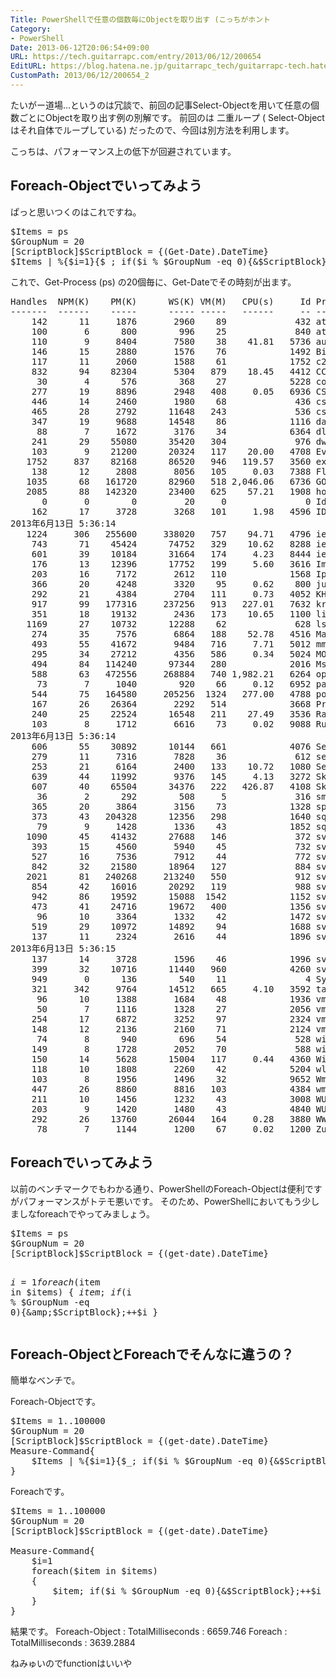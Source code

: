 ```yaml
---
Title: PowerShellで任意の個数毎にObjectを取り出す (こっちがホント
Category:
- PowerShell
Date: 2013-06-12T20:06:54+09:00
URL: https://tech.guitarrapc.com/entry/2013/06/12/200654
EditURL: https://blog.hatena.ne.jp/guitarrapc_tech/guitarrapc-tech.hatenablog.com/atom/entry/11696248318757675749
CustomPath: 2013/06/12/200654_2
---
```


たいがー道場...というのは冗談で、前回の記事Select-Objectを用いて任意の個数ごとにObjectを取り出す例の別解です。
前回のは 二重ループ ( Select-Objectはそれ自体でループしている) だったので、今回は別方法を利用します。

こっちは、パフォーマンス上の低下が回避されています。



<h2>Foreach-Objectでいってみよう</h2>
ぱっと思いつくのはこれですね。
<pre class="brush: powershell">
$Items = ps
$GroupNum = 20
[ScriptBlock]$ScriptBlock = {(Get-Date).DateTime}
$Items | %{$i=1}{$_; if($i % $GroupNum -eq 0){&amp;$ScriptBlock};++$i}
</pre>

これで、Get-Process (ps) の20個毎に、Get-Dateでその時刻が出ます。
<pre class="brush: powershell">
Handles  NPM(K)    PM(K)      WS(K) VM(M)   CPU(s)     Id ProcessName
-------  ------    -----      ----- -----   ------     -- -----------
	142      11     1876       2960    89             432 atieclxx
	100       6      800        996    25             840 atiesrxx
	110       9     8404       7580    38    41.81   5736 audiodg
	146      15     2880       1576    76            1492 BingDesktopUpdater
	117      11     2060       1588    61            1752 c2c_service
	832      94    82304       5304   879    18.45   4412 CCC
	 30       4      576        368    27            5228 conhost
	277      19     8896       2948   408     0.05   6936 CSISYN~1
	446      14     2460       1980    68             436 csrss
	465      28     2792      11648   243             536 csrss
	347      19     9688      14548    86            1116 dasHost
	 88       7     1672       3176    34            6364 dllhost
	241      29    55080      35420   304             976 dwm
	103       9    21200      20324   117    20.00   4708 Everything-1.2.1.421b
   1752     837    82168      86520   946   119.57   3560 explorer
	138      12     2808       8056   105     0.03   7388 FlashUtil_ActiveX
   1035      68   161720      82960   518 2,046.06   6736 GOM
   2085      88   142320      23400   625    57.21   1908 holLaunchPadOnline
	  0       0        0         20     0               0 Idle
	162      17     3728       3268   101     1.98   4596 IDM
2013年6月13日 5:36:14
   1224     306   255600     338020   757    94.71   4796 iexplore
	743      71    45424      74752   329    10.62   8288 iexplore
	601      39    10184      31664   174     4.23   8444 iexplore
	176      13    12396      17752   199     5.60   3616 ImeBroker
	203      16     7172       2612   110            1568 IpOverUsbSvc
	366      20     4248       3320    95     0.62    800 jusched
	292      21     4384       2704   111     0.73   4052 KHALMNPR
	917      99   177316     237256   913   227.01   7632 krile
	351      18    19132       2436   173    10.65   1100 lightscreen
   1169      27    10732      12288    62             628 lsass
	274      35     7576       6864   188    52.78   4516 MagicFormation
	493      55    41672       9484   716     7.71   5012 mmc
	295      34    27212       4356   586     0.34   5024 MOM
	494      84   114240      97344   280            2016 MsMpEng
	588      63   472556     268884   740 1,982.21   6264 opera
	 73       7     1040        920    66     0.12   6952 pageant
	544      75   164580     205256  1324   277.00   4788 powershell_ise
	167      26    26364       2292   514            3668 PresentationFontCache
	240      25    22524      16548   211    27.49   3536 RaUI
	103       8     1712       6616    73     0.02   9088 RuntimeBroker
2013年6月13日 5:36:14
	606      55    30892      10144   661            4076 SearchIndexer
	279      11     7316       7828    36             612 services
	253      21     6164       2400   133    10.72   1080 SetPoint
	639      44    11992       9376   145     4.13   3272 SkyDrive
	607      40    65504      34376   222   426.87   4108 Skype
	 36       2      292        508     5             316 smss
	365      20     3864       3156    73            1328 spoolsv
	373      43   204328      12356   298            1640 sqlservr
	 79       9     1428       1336    43            1852 sqlwriter
   1090      45    41432      27688   146             372 svchost
	393      15     4560       5940    45             732 svchost
	527      16     7536       7912    44             772 svchost
	842      32    21580      18964   127             884 svchost
   2021      81   240268     213240   550             912 svchost
	854      42    16016      20292   119             988 svchost
	942      86    19592      15088  1542            1152 svchost
	473      41    24716      19672   400            1356 svchost
	 96      10     3364       1332    42            1472 svchost
	519      29    10972      14892    94            1688 svchost
	137      11     2324       2616    44            1896 svchost
2013年6月13日 5:36:15
	137      14     3728       1596    46            1996 svchost
	399      32    10716      11440   960            4260 svchost
	949       0      136        540    11               4 System
	321     342     9764      14512   665     4.10   3592 taskhostex
	 96      10     1388       1684    48            1936 vmnat
	 50       7     1116       1328    27            2056 vmnetdhcp
	254      17     6872       3252    97            2324 vmware-authd
	148      12     2136       2160    71            2124 vmware-usbarbitrator64
	 74       8      940        696    54             528 wininit
	149       8     1728       2052    70             588 winlogon
	150      14     5628      15004   117     0.44   4360 WinSCP
	118      10     1808       2260    42            5204 wlanext
	103       8     1956       1496    32            9652 WmiPrvSE
	447      26     8860       8816   103            4384 wmpnetwk
	211      10     1456       1232    43            3008 WUDFHost
	203       9     1420       1480    43            4840 WUDFHost
	292      26    13760      26044   164     0.28   3880 WWAHost
	 78       7     1144       1200    67     0.02   1200 ZuneLauncher
</pre>

<h2>Foreachでいってみよう</h2>
以前のベンチマークでもわかる通り、PowerShellのForeach-Objectは便利ですがパフォーマンスがトテモ悪いです。
そのため、PowerShellにおいてもう少しましなforeachでやってみましょう。
<pre class="brush: powershell">
$Items = ps
$GroupNum = 20
[ScriptBlock]$ScriptBlock = {(get-date).DateTime}

$i=1
foreach($item in $items)
{
	$item; if($i % $GroupNum -eq 0){&amp;$ScriptBlock};++$i
}
</pre>

<h2>Foreach-ObjectとForeachでそんなに違うの？</h2>
簡単なベンチで。

Foreach-Objectです。
<pre class="brush: powershell">
$Items = 1..100000
$GroupNum = 20
[ScriptBlock]$ScriptBlock = {(get-date).DateTime}
Measure-Command{
	$Items | %{$i=1}{$_; if($i % $GroupNum -eq 0){&amp;$ScriptBlock};++$i}
}
</pre>

Foreachです。
<pre class="brush: powershell">
$Items = 1..100000
$GroupNum = 20
[ScriptBlock]$ScriptBlock = {(get-date).DateTime}

Measure-Command{
	$i=1
	foreach($item in $items)
	{
		$item; if($i % $GroupNum -eq 0){&amp;$ScriptBlock};++$i
	}
}
</pre>

結果です。
Foreach-Object : TotalMilliseconds : 6659.746
Foreach : TotalMilliseconds : 3639.2884


ねみゅいのでfunctionはいいや
